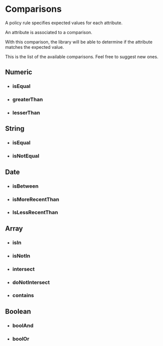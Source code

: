 Comparisons
==========

A policy rule specifies expected values for each attribute.

An attribute is associated to a comparison.

With this comparison, the library will be able to determine if the attribute matches the expected value.

This is the list of the available comparisons. Feel free to suggest new ones.

Numeric
-------

* ### isEqual
* ### greaterThan
* ### lesserThan

String
------

* ### isEqual
* ### isNotEqual

Date
----

* ### isBetween
* ### isMoreRecentThan
* ### IsLessRecentThan

Array
-----

* ### isIn
* ### isNotIn
* ### intersect
* ### doNotIntersect
* ### contains

Boolean
------

* ### boolAnd
* ### boolOr